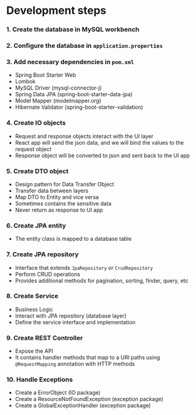 # Development steps

### 1. Create the database in MySQL workbench

### 2. Configure the database in `application.properties`

### 3. Add necessary dependencies in `pom.xml`
* Spring Boot Starter Web
* Lombok
* MySQL Driver (mysql-connector-j)
* Spring Data JPA (spring-boot-starter-data-jpa)
* Model Mapper (modelmapper.org)
* Hibernate Validator (spring-boot-starter-validation)

### 4. Create IO objects
* Request and response objects interact with the UI layer
* React app will send the json data, and we will bind the values to the request object
* Response object will be converted to json and sent back to the UI app

### 5. Create DTO object
* Design pattern for Data Transfer Object
* Transfer data between layers
* Map DTO to Entity and vice versa
* Sometimes contains the sensitive data
* Never return as response to UI app

### 6. Create JPA entity
* The entity class is mapped to a database table

### 7. Create JPA repository
* Interface that extends `JpaRepository` or `CrudRepository`
* Perform CRUD operations
* Provides additional methods for pagination, sorting, finder, query, etc

### 8. Create Service
* Business Logic
* Interact with JPA repository (database layer)
* Define the service interface and implementation

### 9. Create REST Controller
* Expose the API
* It contains handler methods that map to a URI paths using `@RequestMapping` annotation with HTTP methods

### 10. Handle Exceptions
* Create a ErrorObject (IO package)
* Create a ResourceNotFoundException (exception package)
* Create a GlobalExceptionHandler (exception package)
